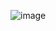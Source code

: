 ![image](https://user-images.githubusercontent.com/90500344/146137398-e939c636-30e6-4c13-b267-0fdac9761f5e.png)
